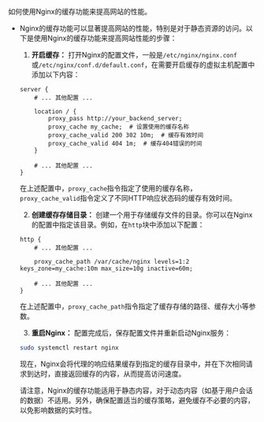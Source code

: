 如何使用Nginx的缓存功能来提高网站的性能。

- Nginx的缓存功能可以显著提高网站的性能，特别是对于静态资源的访问。以下是使用Nginx的缓存功能来提高网站性能的步骤：

  1. **开启缓存：** 打开Nginx的配置文件，一般是`/etc/nginx/nginx.conf`或`/etc/nginx/conf.d/default.conf`，在需要开启缓存的虚拟主机配置中添加以下内容：

  ```nginx
  server {
      # ... 其他配置 ...
  
      location / {
          proxy_pass http://your_backend_server;
          proxy_cache my_cache;  # 设置使用的缓存名称
          proxy_cache_valid 200 302 10m;  # 缓存有效时间
          proxy_cache_valid 404 1m;  # 缓存404错误的时间
      }
      
      # ... 其他配置 ...
  }
  ```

  在上述配置中，`proxy_cache`指令指定了使用的缓存名称，`proxy_cache_valid`指令定义了不同HTTP响应状态码的缓存有效时间。

  2. **创建缓存存储目录：** 创建一个用于存储缓存文件的目录。你可以在Nginx的配置中指定该目录。例如，在`http`块中添加以下配置：

  ```nginx
  http {
      # ... 其他配置 ...
  
      proxy_cache_path /var/cache/nginx levels=1:2 keys_zone=my_cache:10m max_size=10g inactive=60m;
  
      # ... 其他配置 ...
  }
  ```

  在上述配置中，`proxy_cache_path`指令指定了缓存存储的路径、缓存大小等参数。

  3. **重启Nginx：** 配置完成后，保存配置文件并重新启动Nginx服务：

  ```bash
  sudo systemctl restart nginx
  ```

  现在，Nginx会将代理的响应结果缓存到指定的缓存目录中，并在下次相同请求到达时，直接返回缓存的内容，从而提高访问速度。

  请注意，Nginx的缓存功能适用于静态内容，对于动态内容（如基于用户会话的数据）不适用。另外，确保配置适当的缓存策略，避免缓存不必要的内容，以免影响数据的实时性。

